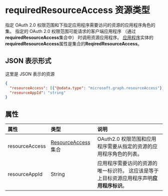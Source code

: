 # <a name="requiredresourceaccess-resource-type"></a>requiredResourceAccess 资源类型

指定 OAuth 2.0 权限范围和下指定应用程序需要访问的资源的应用程序角色的集。 指定的 OAuth 2.0 权限范围可能请求的客户端应用程序 （通过**requiredResourceAccess**集合中） 时调用资源应用程序。 [应用程序](application.md)实体的**requiredResourceAccess**属性是集合的**ReqiredResourceAccess**。


## <a name="json-representation"></a>JSON 表示形式

这里是 JSON 表示的资源

<!-- {
  "blockType": "resource",
  "optionalProperties": [

  ],
  "@odata.type": "microsoft.graph.requiredResourceAccess"
}-->

```json
{
  "resourceAccess": [{"@odata.type": "microsoft.graph.resourceAccess"}],
  "resourceAppId": "string"
}

```
## <a name="properties"></a>属性
| 属性     | 类型   |说明|
|:---------------|:--------|:----------|
|resourceAccess|[ResourceAccess](resourceaccess.md)集合|OAuth2.0 权限范围和应用程序需要从指定的资源的应用程序角色的列表。|
|resourceAppId|String|应用程序需要访问的资源的唯一标识符。  这应该是等于上目标资源应用程序声明**应用程序标识**。|

<!-- uuid: 8fcb5dbc-d5aa-4681-8e31-b001d5168d79
2015-10-25 14:57:30 UTC -->
<!-- {
  "type": "#page.annotation",
  "description": "requiredResourceAccess resource",
  "keywords": "",
  "section": "documentation",
  "tocPath": ""
}-->
